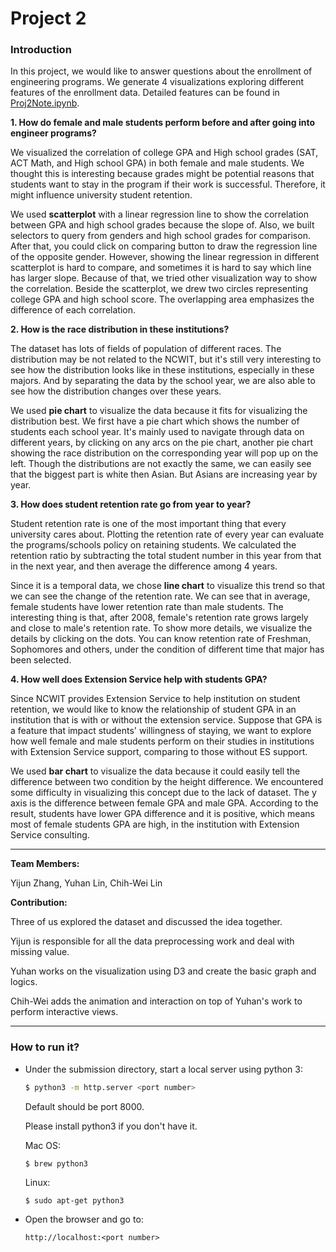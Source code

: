 # Project 2

### Introduction

In this project, we would like to answer questions about the enrollment of engineering programs. We generate 4 visualizations exploring different features of the enrollment data. Detailed features can be found in [Proj2Note.ipynb](https://github.com/INFO-4602-5602/project-2-ncwit-team-3/blob/master/Proj2Note.ipynb).

**1. How do female and male students perform before and after going into engineer programs?**

We visualized the correlation of college GPA and High school grades (SAT, ACT Math, and High school GPA) in both female and male students. We thought this is interesting because grades might be potential reasons that students want to stay in the program if their work is successful. Therefore, it might influence university student retention.

We used **scatterplot** with a linear regression line to show the correlation between GPA and high school grades because the slope of. Also, we built selectors to query from genders and high school grades for comparison. After that, you could click on comparing button to draw the regression line of the opposite gender. However, showing the linear regression in different scatterplot is hard to compare, and sometimes it is hard to say which line has larger slope. Because of that, we tried other visualization way to show the correlation. Beside the scatterplot, we drew two circles representing college GPA and high school score. The overlapping area emphasizes the difference of each correlation.

**2. How is the race distribution in these institutions?**


The dataset has lots of fields of population of different races. The distribution may be not related to the NCWIT, but it's still very interesting to see how the distribution looks like in these institutions, especially in these majors. And by separating the data by the school year, we are also able to see how the distribution changes over these years.

We used **pie chart** to visualize the data because it fits for visualizing the distribution best. We first have a pie chart which shows the number of students each school year. It's mainly used to navigate through data on different years, by clicking on any arcs on the pie chart, another pie chart showing the race distribution on the corresponding year will pop up on the left. Though the distributions are not exactly the same, we can easily see that the biggest part is white then Asian. But Asians are increasing year by year.

**3. How does student retention rate go from year to year?**

Student retention rate is one of the most important thing that every university cares about. Plotting the retention rate of every year can evaluate the programs/schools policy on retaining students. We calculated the retention ratio by subtracting the total student number in this year from that in the next year, and then average the difference among 4 years.

Since it is a temporal data, we chose **line chart** to visualize this trend so that we can see the change of the retention rate. We can see that in average, female students have lower retention rate than male students. The interesting thing is that, after 2008, female's retention rate grows largely and close to male's retention rate. To show more details, we visualize the details by clicking on the dots. You can know retention rate of Freshman, Sophomores and others, under the condition of different time that major has been selected.

**4. How well does Extension Service help with students GPA?**

Since NCWIT provides Extension Service to help institution on student retention, we would like to know the relationship of student GPA in an institution that is with or without the extension service. Suppose that GPA is a feature that impact students' willingness of staying, we want to explore how well female and male students perform on their studies in institutions with Extension Service support, comparing to those without ES support.

We used **bar chart** to visualize the data because it could easily tell the difference between two condition by the height difference. We encountered some difficulty in visualizing this concept due to the lack of dataset. The y axis is the difference between female GPA and male GPA. According to the result, students have lower GPA difference and it is positive, which means most of female students GPA are high, in the institution with Extension Service consulting.

---

**Team Members:**

Yijun Zhang, Yuhan Lin, Chih-Wei Lin

**Contribution:**

Three of us explored the dataset and discussed the idea together.

Yijun is responsible for all the data preprocessing work and deal with missing value.

Yuhan works on the visualization using D3 and create the basic graph and logics.

Chih-Wei adds the animation and interaction on top of Yuhan's work to perform interactive views.

---

### How to run it?

- Under the submission directory, start a local server using python 3:

    ```bash
    $ python3 -m http.server <port number>
    ```

    Default should be port 8000.

    Please install python3 if you don't have it.

    Mac OS:
    ```
    $ brew python3
    ```

    Linux:
    ```
    $ sudo apt-get python3
    ```

- Open the browser and go to:

    ```
    http://localhost:<port number>
    ```
